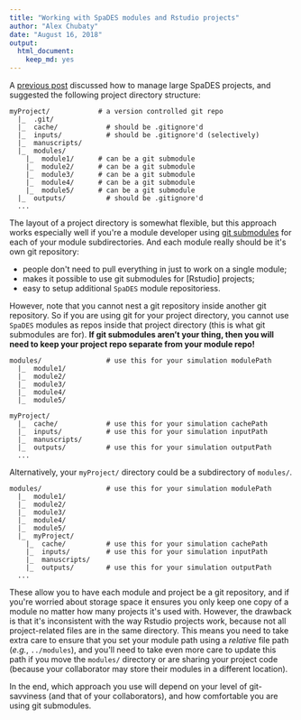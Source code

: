 ```yaml
---
title: "Working with SpaDES modules and Rstudio projects"
author: "Alex Chubaty"
date: "August 16, 2018"
output: 
  html_document: 
    keep_md: yes
---
```




A [previous post](/2018/04/18/managing-large-spades-projects) discussed how to manage large SpaDES projects, and suggested the following project directory structure:

```
myProject/            # a version controlled git repo
  |_  .git/
  |_  cache/            # should be .gitignore'd
  |_  inputs/           # should be .gitignore'd (selectively)
  |_  manuscripts/
  |_  modules/
    |_  module1/      # can be a git submodule
    |_  module2/      # can be a git submodule
    |_  module3/      # can be a git submodule
    |_  module4/      # can be a git submodule
    |_  module5/      # can be a git submodule
  |_  outputs/          # should be .gitignore'd
  ...
```

The layout of a project directory is somewhat flexible, but this approach works especially well if you're a module developer using [git submodules](https://git-scm.com/book/en/v2/Git-Tools-Submodules) for each of your module subdirectories.
And each module really should be it's own git repository:

- people don't need to pull everything in just to work on a single module;
- makes it possible to use git submodules for [Rstudio] projects;
- easy to setup additional `SpaDES` module repositoriess.

However, note that you cannot nest a git repository inside another git repository.
So if you are using git for your project directory, you cannot use `SpaDES` modules as repos inside that project directory (this is what git submodules are for).
**If git submodules aren’t your thing, then you will need to keep your project repo separate from your module repo!**

```
modules/                # use this for your simulation modulePath
  |_  module1/
  |_  module2/
  |_  module3/
  |_  module4/
  |_  module5/

myProject/
  |_  cache/            # use this for your simulation cachePath
  |_  inputs/           # use this for your simulation inputPath
  |_  manuscripts/
  |_  outputs/          # use this for your simulation outputPath
  ...
```

Alternatively, your `myProject/` directory could be a subdirectory of `modules/`.

```
modules/                # use this for your simulation modulePath
  |_  module1/
  |_  module2/
  |_  module3/
  |_  module4/
  |_  module5/
  |_  myProject/
    |_  cache/          # use this for your simulation cachePath
    |_  inputs/         # use this for your simulation inputPath
    |_  manuscripts/
    |_  outputs/        # use this for your simulation outputPath
  ...
```

These allow you to have each module and project be a git repository, and if you're worried about storage space it ensures you only keep one copy of a module no matter how many projects it's used with.
However, the drawback is that it's inconsistent with the way Rstudio projects work, because not all project-related files are in the same directory.
This means you need to take extra care to ensure that you set your module path using a *relative* file path (*e.g.*, `../modules`), and you'll need to take even more care to update this path if you move the `modules/` directory or are sharing your project code (because your collaborator may store their modules in a different location).

In the end, which approach you use will depend on your level of git-savviness (and that of your collaborators), and how comfortable you are using git submodules.
